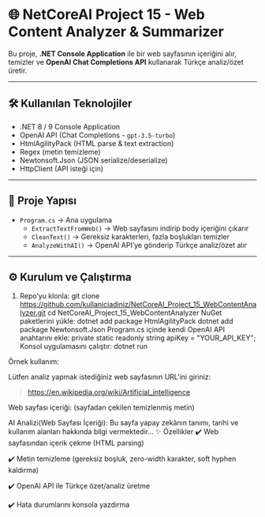 # 🌐 NetCoreAI Project 15 - Web Content Analyzer & Summarizer

Bu proje, **.NET Console Application** ile bir web sayfasının içeriğini alır, temizler ve **OpenAI Chat Completions API** kullanarak Türkçe analiz/özet üretir.  

---

## 🛠️ Kullanılan Teknolojiler
- .NET 8 / 9 Console Application  
- OpenAI API (Chat Completions - `gpt-3.5-turbo`)  
- HtmlAgilityPack (HTML parse & text extraction)  
- Regex (metin temizleme)  
- Newtonsoft.Json (JSON serialize/deserialize)  
- HttpClient (API isteği için)  

---

## 📂 Proje Yapısı
- `Program.cs` → Ana uygulama  
  - `ExtractTextFromWeb()` → Web sayfasını indirip body içeriğini çıkarır  
  - `CleanText()` → Gereksiz karakterleri, fazla boşlukları temizler  
  - `AnalyzeWithAI()` → OpenAI API’ye gönderip Türkçe analiz/özet alır  

---

## ⚙️ Kurulum ve Çalıştırma
1. Repo’yu klonla:
   git clone https://github.com/kullaniciadiniz/NetCoreAI_Project_15_WebContentAnalyzer.git
   cd NetCoreAI_Project_15_WebContentAnalyzer
NuGet paketlerini yükle:
dotnet add package HtmlAgilityPack
dotnet add package Newtonsoft.Json
Program.cs içinde kendi OpenAI API anahtarını ekle:
private static readonly string apiKey = "YOUR_API_KEY";
Konsol uygulamasını çalıştır:
dotnet run


Örnek kullanım:

Lütfen analiz yapmak istediğiniz web sayfasının URL'ini giriniz:
> https://en.wikipedia.org/wiki/Artificial_intelligence

Web sayfası içeriği:
(sayfadan çekilen temizlenmiş metin)

AI Analizi(Web Sayfası İçeriği):
Bu sayfa yapay zekânın tanımı, tarihi ve kullanım alanları hakkında bilgi vermektedir...
✨ Özellikler
✔️ Web sayfasından içerik çekme (HTML parsing)

✔️ Metin temizleme (gereksiz boşluk, zero-width karakter, soft hyphen kaldırma)

✔️ OpenAI API ile Türkçe özet/analiz üretme

✔️ Hata durumlarını konsola yazdırma

﻿
